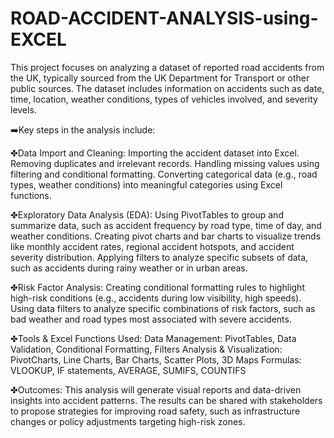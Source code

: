 # ROAD-ACCIDENT-ANALYSIS-using-EXCEL
This project focuses on analyzing a dataset of reported road accidents from the UK, typically sourced from the UK Department for Transport or other public sources. The dataset includes information on accidents such as date, time, location, weather conditions, types of vehicles involved, and severity levels.

➡️Key steps in the analysis include:

✤Data Import and Cleaning:
Importing the accident dataset into Excel.
Removing duplicates and irrelevant records.
Handling missing values using filtering and conditional formatting.
Converting categorical data (e.g., road types, weather conditions) into meaningful categories using Excel functions.

✤Exploratory Data Analysis (EDA):
Using PivotTables to group and summarize data, such as accident frequency by road type, time of day, and weather conditions.
Creating pivot charts and bar charts to visualize trends like monthly accident rates, regional accident hotspots, and accident severity distribution.
Applying filters to analyze specific subsets of data, such as accidents during rainy weather or in urban areas.

✤Risk Factor Analysis:
Creating conditional formatting rules to highlight high-risk conditions (e.g., accidents during low visibility, high speeds).
Using data filters to analyze specific combinations of risk factors, such as bad weather and road types most associated with severe accidents.

✤Tools & Excel Functions Used:
Data Management: PivotTables, Data Validation, Conditional Formatting, Filters
Analysis & Visualization: PivotCharts, Line Charts, Bar Charts, Scatter Plots, 3D Maps
Formulas: VLOOKUP, IF statements, AVERAGE, SUMIFS, COUNTIFS

✤Outcomes:
This analysis will generate visual reports and data-driven insights into accident patterns. The results can be shared with stakeholders to propose strategies for improving road safety, such as infrastructure changes or policy adjustments targeting high-risk zones.
